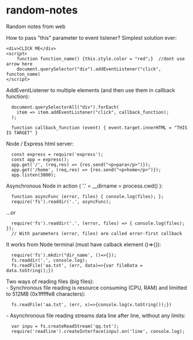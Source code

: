 # random-notes
Random notes from web

  How to pass "this" parameter to event listener?
  Simplest solution ever:


    <div>CLICK ME</div>
    <script>
        function function_name() {this.style.color = "red";}  //dont use arrow here
        document.querySelector("div").addEventListener("click", functon_name)
    </script>
  
  AddEventListener to multiple elements (and then use them in callback function):
  
      document.querySelectorAll("div").forEach(
        item => item.addEventListener("click", callback_function);
      );
      
      function callback_function (event) { event.target.innerHTML = "THIS IS TARGET" }

  Node / Express html server:
  
      const express = require('express');
      const app = express();
      app.get('/', (req,res) => {res.send("<p>para</p>")});
      app.get('/home', (req,res) => {res.send("<p>home</p>")});
      app.listen(3000);
      
  Asynchronous Node in action ( '.' = __dirname = process.cwd() ):
  
      function asyncFunc (error, files) { console.log(files); };
      require('fs').readdir('.', asyncFunc);
      
  ...or
  
      require('fs').readdir('.', (error, files) => { console.log(files); });
      // With parameters (error, files) are called error-first callback
      
  It works from Node terminal (must have calback element ()=>{}):
  
      require('fs').mkdir("dir_name', ()=>{});
      fs.readdir('.', console.log);
      fs.readFile('aa.txt', (err, data)=>{var fileData = data.toString();})
      
  Two ways of reading files (big files):  
  \- Synchronous file reading is resource consuming (CPU, RAM) and limitted to 512MB (0x1fffffe8 characters):
  
      fs.readFile('aa.txt', (err, x)=>{console.log(x.toString());})
      
  \- Asynchronous file reading streams data line after line, without any limits:
  
      var inpu = fs.createReadStream('qq.txt');
      require('readline').createInterface(inpu).on('line', console.log);
  
      
